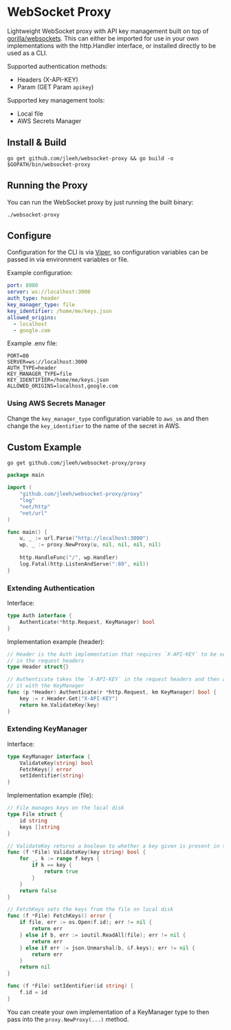 # WebSocket Proxy
Lightweight WebSocket proxy with API key management built on top of 
[gorilla/websockets](https://github.com/gorilla/websocket). This can either be imported for use in your 
own implementations with the http.Handler interface, or installed directly to be used as a CLI.

Supported authentication methods:

- Headers (X-API-KEY)
- Param (GET Param `apikey`)

Supported key management tools:

- Local file
- AWS Secrets Manager

## Install & Build

```
go get github.com/jleeh/websocket-proxy && go build -o $GOPATH/bin/websocket-proxy
```

## Running the Proxy
You can run the WebSocket proxy by just running the built binary:
```
./websocket-proxy
```

## Configure

Configuration for the CLI is via [Viper](https://github.com/spf13/viper), so configuration variables can be passed in
via environment variables or file.

Example configuration:
```yaml
port: 8080
server: ws://localhost:3000
auth_type: header
key_manager_type: file
key_identifier: /home/me/keys.json
allowed_origins:
  - localhost
  - google.com
```

Example .env file:
```dotenv
PORT=80
SERVER=ws://localhost:3000
AUTH_TYPE=header
KEY_MANAGER_TYPE=file
KEY_IDENTIFIER=/home/me/keys.json
ALLOWED_ORIGINS=localhost,google.com
```

### Using AWS Secrets Manager
Change the `key_manager_type` configuration variable to `aws_sm` and then change the `key_identifier` to the name 
of the secret in AWS.

## Custom Example

```
go get github.com/jleeh/websocket-proxy/proxy
```

```go
package main

import (
	"github.com/jleeh/websocket-proxy/proxy"
	"log"
	"net/http"
	"net/url"
)

func main() {
	u, _ := url.Parse("http://localhost:3000")
	wp, _ := proxy.NewProxy(u, nil, nil, nil, nil)
	
	http.HandleFunc("/", wp.Handler)
	log.Fatal(http.ListenAndServe(":80", nil))
}
```

### Extending Authentication

Interface:
```go
type Auth interface {
	Authenticate(*http.Request, KeyManager) bool
}
```

Implementation example (header):
```go
// Header is the Auth implementation that requires `X-API-KEY` to be set
// in the request headers
type Header struct{}

// Authenticate takes the `X-API-KEY` in the request headers and then authenticates
// it with the KeyManager
func (p *Header) Authenticate(r *http.Request, km KeyManager) bool {
	key := r.Header.Get("X-API-KEY")
	return km.ValidateKey(key)
}
```

### Extending KeyManager

Interface:
```go
type KeyManager interface {
	ValidateKey(string) bool
	FetchKeys() error
	setIdentifier(string)
}
```

Implementation example (file):
```go
// File manages keys on the local disk
type File struct {
	id string
	keys []string
}

// ValidateKey returns a boolean to whether a key given is present in the file
func (f *File) ValidateKey(key string) bool {
	for _, k := range f.keys {
		if k == key {
			return true
		}
	}
	return false
}

// FetchKeys sets the keys from the file on local disk
func (f *File) FetchKeys() error {
	if file, err := os.Open(f.id); err != nil {
		return err
	} else if b, err := ioutil.ReadAll(file); err != nil {
		return err
	} else if err := json.Unmarshal(b, &f.keys); err != nil {
		return err
	}
	return nil
}

func (f *File) setIdentifier(id string) {
	f.id = id
}
```

You can create your own implementation of a KeyManager type to then pass into the `proxy.NewProxy(...)` method.